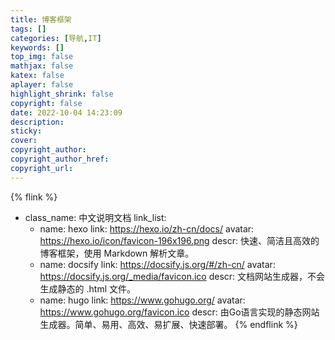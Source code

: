 ```yaml
---
title: 博客框架
tags: []
categories: [导航,IT]
keywords: []
top_img: false
mathjax: false
katex: false
aplayer: false
highlight_shrink: false
copyright: false
date: 2022-10-04 14:23:09
description:
sticky:
cover:
copyright_author:
copyright_author_href:
copyright_url:
---
```


{% flink %}
- class_name: 中文说明文档
  link_list:
    - name: hexo
      link: https://hexo.io/zh-cn/docs/
      avatar: https://hexo.io/icon/favicon-196x196.png
      descr: 快速、简洁且高效的博客框架，使用 Markdown 解析文章。
    - name: docsify
      link: https://docsify.js.org/#/zh-cn/
      avatar: https://docsify.js.org/_media/favicon.ico
      descr: 文档网站生成器，不会生成静态的 .html 文件。
    - name: hugo
      link: https://www.gohugo.org/
      avatar: https://www.gohugo.org/favicon.ico
      descr: 由Go语言实现的静态网站生成器。简单、易用、高效、易扩展、快速部署。
{% endflink %}

